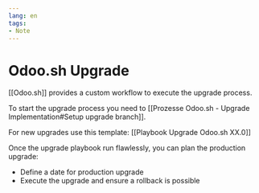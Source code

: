 ```yaml
---
lang: en
tags:
- Note
---
```

# Odoo.sh Upgrade

[[Odoo.sh]] provides a custom workflow to execute the upgrade process. 

To start the upgrade process you need to [[Prozesse Odoo.sh - Upgrade Implementation#Setup upgrade branch]].

For new upgrades use this template: [[Playbook Upgrade Odoo.sh XX.0]]

Once the upgrade playbook run flawlessly, you can plan the production upgrade:

* Define a date for production upgrade
* Execute the upgrade and ensure a rollback is possible